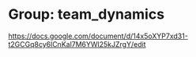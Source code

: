 # Group: team_dynamics

https://docs.google.com/document/d/14x5oXYP7xd31-t2GCGq8cy6lCnKal7M6YWl25kJZrgY/edit
